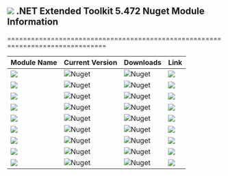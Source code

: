 ## <img src="https://github.com/Wagnerp/Krypton-NET-Version-Dashboard/blob/master/Assets/Icons/PNG/KR%2064%20%20x%2064%20Orange.png" /> .NET Extended Toolkit 5.472 Nuget Module Information

===============================================================================

| Module Name | Current Version | Downloads | Link |
|---|---|---|---|
| <img src="https://img.shields.io/badge/Module-Core-orange.svg" /> | ![Nuget](https://img.shields.io/nuget/v/KryptonExtendedToolkit5472CoreModule) | ![Nuget](https://img.shields.io/nuget/dt/KryptonExtendedToolkit5472CoreModule?color=brightgreen) |  <a href="https://www.nuget.org/packages/KryptonExtendedToolkit5472CoreModule/"><img src="https://img.shields.io/badge/Download-Link-9cf.svg" /></a> |
| <img src="https://img.shields.io/badge/Module-Colour Controls-orange.svg" /> | ![Nuget](https://img.shields.io/nuget/v/KryptonExtendedToolkit5472ExtendedColourControlsModule) | ![Nuget](https://img.shields.io/nuget/dt/KryptonExtendedToolkit5472ExtendedColourControlsModule?color=brightgreen) | <a href="https://www.nuget.org/packages/KryptonExtendedToolkit5472ExtendedColourControlsModule/"><img src="https://img.shields.io/badge/Download-Link-9cf.svg" /></a> |
| <img src="https://img.shields.io/badge/Module-Dialogs-orange.svg" /> | ![Nuget](https://img.shields.io/nuget/v/KryptonExtendedToolkit5472ExtendedDialogsModule) | ![Nuget](https://img.shields.io/nuget/dt/KryptonExtendedToolkit5472ExtendedDialogsModule?color=brightgreen) | <a href="https://www.nuget.org/packages/KryptonExtendedToolkit5472ExtendedDialogsModule/"><img src="https://img.shields.io/badge/Download-Link-9cf.svg" /></a> |
| <img src="https://img.shields.io/badge/Module-Menu & Toolbar Items-orange.svg" /> | ![Nuget](https://img.shields.io/nuget/v/KryptonExtendedToolkit5472ExtendedMenuAndToolbarItemsModule) | ![Nuget](https://img.shields.io/nuget/dt/KryptonExtendedToolkit5472ExtendedMenuAndToolbarItemsModule?color=brightgreen) |<a href="https://www.nuget.org/packages/KryptonExtendedToolkit5472ExtendedMenuAndToolbarItemsModule/"><img src="https://img.shields.io/badge/Download-Link-9cf.svg" /></a> |
| <img src="https://img.shields.io/badge/Module-Floating Menu & Toolbars-orange.svg" /> | ![Nuget](https://img.shields.io/nuget/v/KryptonExtendedToolkit5472FloatingMenuAndToolbarsModule) | ![Nuget](https://img.shields.io/nuget/dt/KryptonExtendedToolkit5472FloatingMenuAndToolbarsModule?color=brightgreen) | <a href="https://www.nuget.org/packages/KryptonExtendedToolkit5472FloatingMenuAndToolbarsModule/"><img src="https://img.shields.io/badge/Download-Link-9cf.svg" /></a> |
| <img src="https://img.shields.io/badge/Module-IO Components-orange.svg" /> | ![Nuget](https://img.shields.io/nuget/v/KryptonExtendedToolkit5472IOComponentsModule) | ![Nuget](https://img.shields.io/nuget/dt/KryptonExtendedToolkit5472IOComponentsModule?color=brightgreen) | <a href="https://www.nuget.org/packages/KryptonExtendedToolkit5472IOComponentsModule/"><img src="https://img.shields.io/badge/Download-Link-9cf.svg" /></a> |
| <img src="https://img.shields.io/badge/Module-Krypton Outlook Grid-orange.svg" /> | ![Nuget](https://img.shields.io/nuget/v/KryptonExtendedToolkit5472KryptonOutlookGridModule) | ![Nuget](https://img.shields.io/nuget/dt/KryptonExtendedToolkit5472KryptonOutlookGridModule?color=brightgreen) | <a href="https://www.nuget.org/packages/KryptonExtendedToolkit5472KryptonOutlookGridModule/"><img src="https://img.shields.io/badge/Download-Link-9cf.svg" /></a> |
| <img src="https://img.shields.io/badge/Module-Navi Suite-orange.svg" /> | ![Nuget](https://img.shields.io/nuget/v/KryptonExtendedToolkit5472NaviSuiteModule) | ![Nuget](https://img.shields.io/nuget/dt/KryptonExtendedToolkit5472NaviSuiteModule?color=brightgreen) | <a href="https://www.nuget.org/packages/KryptonExtendedToolkit5472NaviSuiteModule/"><img src="https://img.shields.io/badge/Download-Link-9cf.svg" /></a> |
| <img src="https://img.shields.io/badge/Module-Task Dialogs-orange.svg" /> | ![Nuget](https://img.shields.io/nuget/v/KryptonExtendedToolkit5472TaskDialogsModule) | ![Nuget](https://img.shields.io/nuget/dt/KryptonExtendedToolkit5472TaskDialogsModule?color=brightgreen) | <a href="https://www.nuget.org/packages/KryptonExtendedToolkit5472TaskDialogsModule/"><img src="https://img.shields.io/badge/Download-Link-9cf.svg" /></a> |